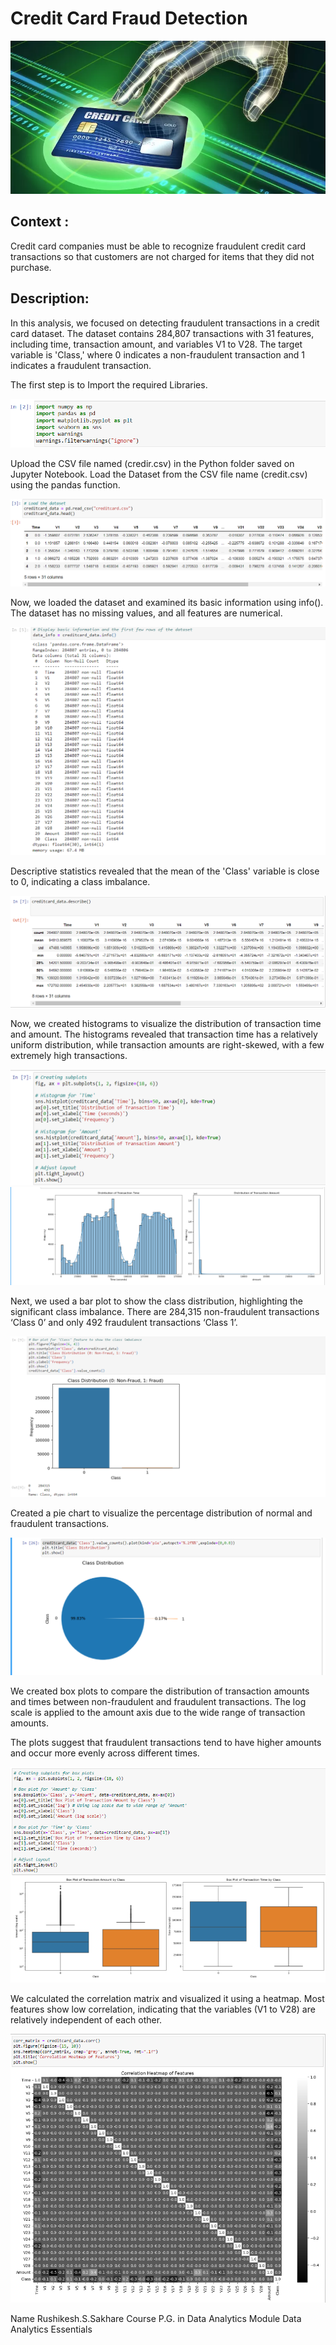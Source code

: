 # Credit Card Fraud Detection

![screenshot1](https://raw.githubusercontent.com/Rushikesh2209/Credit-Card-Fraud-Detection/main/Credit-card-fraud.webp)
  

## Context :
   Credit card companies must be able to recognize fraudulent credit card transactions so that customers are not charged for items that they did not purchase.
              
## Description:
  In this analysis, we focused on detecting fraudulent transactions in a credit card dataset. The dataset contains 284,807 transactions with 31 features, including time, transaction amount, and variables V1 to V28. The target variable is 'Class,' where 0 indicates a non-fraudulent transaction and 1 indicates a fraudulent transaction.

   The first step is to Import the required Libraries.

![screenshot1](https://github.com/Rushikesh2209/Credit-Card-Fraud-Detection/blob/main/Importing%20the%20required%20Libraries..png)

Upload the CSV file named (credir.csv) in the Python folder saved on Jupyter Notebook. Load the Dataset from the CSV file name (credit.csv) using the pandas function.


![screenshot1](https://github.com/Rushikesh2209/Credit-Card-Fraud-Detection/blob/main/Load%20the%20dataset.png)


Now, we loaded the dataset and examined its basic information using info(). The dataset has no missing values, and all features are numerical. 


![screenshot1](https://github.com/Rushikesh2209/Credit-Card-Fraud-Detection/blob/main/basic%20information.png)


Descriptive statistics revealed that the mean of the 'Class' variable is close to 0, indicating a class imbalance.

![screenshot1](https://github.com/Rushikesh2209/Credit-Card-Fraud-Detection/blob/main/%23Calculate%20summary%20statistics.png)


  Now, we created histograms to visualize the distribution of transaction time and amount. The histograms revealed that transaction time has a relatively uniform distribution, while transaction amounts are right-skewed, with a few extremely high transactions.

![screenshot1](https://github.com/Rushikesh2209/Credit-Card-Fraud-Detection/blob/main/subplots.png)
![screenshot1](https://github.com/Rushikesh2209/Credit-Card-Fraud-Detection/blob/main/Histo.png)


Next, we used a bar plot to show the class distribution, highlighting the significant class imbalance. There are 284,315 non-fraudulent transactions ‘Class 0’ and only 492 fraudulent transactions ‘Class 1’.


![screenshot1](https://github.com/Rushikesh2209/Credit-Card-Fraud-Detection/blob/main/Bar%20plot%20for%20'Class.png)


  Created a pie chart to visualize the percentage distribution of normal and fraudulent transactions.


![screenshot1](https://github.com/Rushikesh2209/Credit-Card-Fraud-Detection/blob/main/class%20distribution.png)

   We created box plots to compare the distribution of transaction amounts and times between non-fraudulent and fraudulent transactions. The log scale is applied to the amount axis due to the wide range of transaction amounts. 

The plots suggest that fraudulent transactions tend to have higher amounts and occur more evenly across different times.
    

![screenshot1](https://github.com/Rushikesh2209/Credit-Card-Fraud-Detection/blob/main/Screenshot%202023-12-23%20090328.png)


We calculated the correlation matrix and visualized it using a heatmap.
Most features show low correlation, indicating that the variables (V1 to V28) are relatively independent of each other.



 ![screenshot1](https://github.com/Rushikesh2209/Credit-Card-Fraud-Detection/blob/main/correlations.png)















Name 	Rushikesh.S.Sakhare
Course 	P.G. in Data Analytics
Module	Data Analytics Essentials
